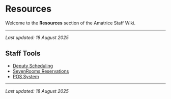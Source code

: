 # Resources

Welcome to the **Resources** section of the Amatrice Staff Wiki.

---

*Last updated: 18 August 2025*

## Staff Tools
- [Deputy Scheduling](#)
- [SevenRooms Reservations](#)
- [POS System](#)

---

*Last updated: 18 August 2025*